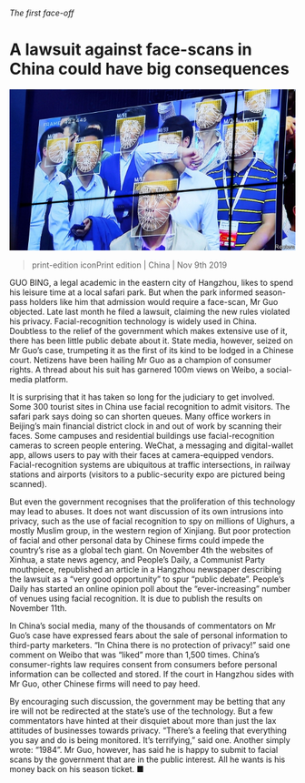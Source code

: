 ###### The first face-off

# A lawsuit against face-scans in China could have big consequences 

![image](images/20191109_CNP002_0.jpg) 

> print-edition iconPrint edition | China | Nov 9th 2019 

GUO BING, a legal academic in the eastern city of Hangzhou, likes to spend his leisure time at a local safari park. But when the park informed season-pass holders like him that admission would require a face-scan, Mr Guo objected. Late last month he filed a lawsuit, claiming the new rules violated his privacy. Facial-recognition technology is widely used in China. Doubtless to the relief of the government which makes extensive use of it, there has been little public debate about it. State media, however, seized on Mr Guo’s case, trumpeting it as the first of its kind to be lodged in a Chinese court. Netizens have been hailing Mr Guo as a champion of consumer rights. A thread about his suit has garnered 100m views on Weibo, a social-media platform. 

It is surprising that it has taken so long for the judiciary to get involved. Some 300 tourist sites in China use facial recognition to admit visitors. The safari park says doing so can shorten queues. Many office workers in Beijing’s main financial district clock in and out of work by scanning their faces. Some campuses and residential buildings use facial-recognition cameras to screen people entering. WeChat, a messaging and digital-wallet app, allows users to pay with their faces at camera-equipped vendors. Facial-recognition systems are ubiquitous at traffic intersections, in railway stations and airports (visitors to a public-security expo are pictured being scanned). 

But even the government recognises that the proliferation of this technology may lead to abuses. It does not want discussion of its own intrusions into privacy, such as the use of facial recognition to spy on millions of Uighurs, a mostly Muslim group, in the western region of Xinjiang. But poor protection of facial and other personal data by Chinese firms could impede the country’s rise as a global tech giant. On November 4th the websites of Xinhua, a state news agency, and People’s Daily, a Communist Party mouthpiece, republished an article in a Hangzhou newspaper describing the lawsuit as a “very good opportunity” to spur “public debate”. People’s Daily has started an online opinion poll about the “ever-increasing” number of venues using facial recognition. It is due to publish the results on November 11th. 

In China’s social media, many of the thousands of commentators on Mr Guo’s case have expressed fears about the sale of personal information to third-party marketers. “In China there is no protection of privacy!” said one comment on Weibo that was “liked” more than 1,500 times. China’s consumer-rights law requires consent from consumers before personal information can be collected and stored. If the court in Hangzhou sides with Mr Guo, other Chinese firms will need to pay heed. 

By encouraging such discussion, the government may be betting that any ire will not be redirected at the state’s use of the technology. But a few commentators have hinted at their disquiet about more than just the lax attitudes of businesses towards privacy. “There’s a feeling that everything you say and do is being monitored. It’s terrifying,” said one. Another simply wrote: “1984”. Mr Guo, however, has said he is happy to submit to facial scans by the government that are in the public interest. All he wants is his money back on his season ticket. ■ 

